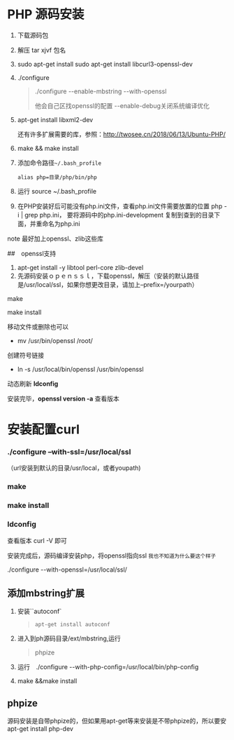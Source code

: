 # PHP 源码安装

1. 下载源码包  

2. 解压 tar   xjvf 包名 

3. sudo apt-get install  sudo apt-get install libcurl3-openssl-dev

4. ./configure

   > ./configure --enable-mbstring --with-openssl
   >
   > 他会自己区找openssl的配置
   > --enable-debug关闭系统编译优化

5. apt-get install libxml2-dev

   还有许多扩展需要的库，参照：http://twosee.cn/2018/06/13/Ubuntu-PHP/

6. make && make install

7. 添加命令路径``~/.bash_profile``

   ```shell 
   alias php=目录/php/bin/php
   ```

8. 运行 source ~/.bash_profile

9. 在PHP安装好后可能没有php.ini文件，查看php.ini文件需要放置的位置 php -i | grep php.ini， 要将源码中的php.ini-development 复制到查到的目录下面，并重命名为php.ini



note 最好加上openssl、zlib这些库

##　openssl支持

1. apt-get  install -y libtool perl-core zlib-devel
2. 先源码安装ｏｐｅｎｓｓｌ，下载openssl，解压（安装的默认路径是/usr/local/ssl，如果你想更改目录，请加上–prefix=/yourpath）

make

make install

移动文件或删除也可以

- mv /usr/bin/openssl /root/

创建符号链接

- ln -s /usr/local/bin/openssl /usr/bin/openssl

动态刷新  **ldconfig**

安装完毕，**openssl version -a** 查看版本

# 安装配置curl

### **./configure –with-ssl=/usr/local/ssl**

（url安装到默认的目录/usr/local，或者youpath)

### make

### make install

### ldconfig

查看版本 curl -V 即可

安装完成后，源码编译安装php，将openssl指向ssl  ``我也不知道为什么要这个样子``

 ./configure --with-openssl=/usr/local/ssl/ 

 

## 添加mbstring扩展

1. 安装``autoconf`

   > ```shell
   > apt-get install autoconf
   > ```

2. 进入到ph源码目录/ext/mbstring,运行

   > phpize

3. 运行　./configure --with-php-config=/usr/local/bin/php-config 

4. make &&make install

## phpize 

源码安装是自带phpize的，但如果用apt-get等来安装是不带phpize的，所以要安apt-get install php-dev

 